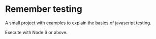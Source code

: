 # Remember testing

A small project with examples to explain the basics of javascript testing.

Execute with Node 6 or above.
